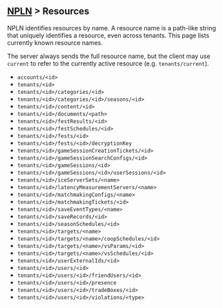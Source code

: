[NPLN](NPLN-Servers) > Resources
---

NPLN identifies resources by name. A resource name is a path-like string that uniquely identifies a resource, even across tenants. This page lists currently known resource names.

The server always sends the full resource name, but the client may use `current` to refer to the currently active resource (e.g. `tenants/current`).

* `accounts/<id>`
* `tenants/<id>`
* `tenants/<id>/categories/<id>`
* `tenants/<id>/categories/<id>/seasons/<id>`
* `tenants/<id>/content/<id>`
* `tenants/<id>/documents/<path>`
* `tenants/<id>/festResults/<id>`
* `tenants/<id>/festSchedules/<id>`
* `tenants/<id>/fests/<id>`
* `tenants/<id>/fests/<id>/decryptionKey`
* `tenants/<id>/gameSessionCreationTickets/<id>`
* `tenants/<id>/gameSessionSearchConfigs/<id>`
* `tenants/<id>/gameSessions/<id>`
* `tenants/<id>/gameSessions/<id>/userSessions/<id>`
* `tenants/<id>/iceServerSets/<name>`
* `tenants/<id>/latencyMeasurementServers/<name>`
* `tenants/<id>/matchmakingConfigs/<name>`
* `tenants/<id>/matchmakingTickets/<id>`
* `tenants/<id>/saveEventTypes/<name>`
* `tenants/<id>/saveRecords/<id>`
* `tenants/<id>/seasonSchedules/<id>`
* `tenants/<id>/targets/<name>`
* `tenants/<id>/targets/<name>/coopSchedules/<id>`
* `tenants/<id>/targets/<name>/vsParams/<id>`
* `tenants/<id>/targets/<name>/vsSchedules/<id>`
* `tenants/<id>/userExternalIds/<id>`
* `tenants/<id>/users/<id>`
* `tenants/<id>/users/<id>/friendUsers/<id>`
* `tenants/<id>/users/<id>/presence`
* `tenants/<id>/users/<id>/tradeBoxes/<id>`
* `tenants/<id>/users/<id>/violations/<type>`